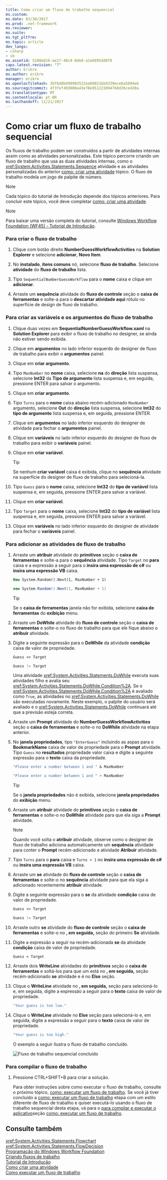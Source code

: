 ```yaml
---
title: Como criar um fluxo de trabalho sequencial
ms.custom: 
ms.date: 03/30/2017
ms.prod: .net-framework
ms.reviewer: 
ms.suite: 
ms.tgt_pltfrm: 
ms.topic: article
dev_langs:
- csharp
- vb
ms.assetid: 5280e816-ae17-48c4-8de0-a1e6895dd8f0
caps.latest.revision: "7"
author: Erikre
ms.author: erikre
manager: erikre
ms.openlocfilehash: 3bf6d8b499903522ee09021bb9339ece6a5894eb
ms.sourcegitcommit: 4f3fef493080a43e70e951223894768d36ce430a
ms.translationtype: MT
ms.contentlocale: pt-BR
ms.lasthandoff: 11/21/2017
---
```

# <a name="how-to-create-a-sequential-workflow"></a>Como criar um fluxo de trabalho sequencial
Os fluxos de trabalho podem ser construídos a partir de atividades internas assim como as atividades personalizadas. Este tópico percorre criando um fluxo de trabalho que usa as duas atividades internas, como o <xref:System.Activities.Statements.Sequence> atividade e as atividades personalizadas do anterior [como: criar uma atividade](../../../docs/framework/windows-workflow-foundation/how-to-create-an-activity.md) tópico. O fluxo de trabalho modela um jogo de palpite de número.  
  
> [!NOTE]
>  Cada tópico do tutorial de Introdução depende dos tópicos anteriores. Para concluir este tópico, você deve completar [como: criar uma atividade](../../../docs/framework/windows-workflow-foundation/how-to-create-an-activity.md).  
  
> [!NOTE]
>  Para baixar uma versão completa do tutorial, consulte [Windows Workflow Foundation (WF45) - Tutorial de Introdução](http://go.microsoft.com/fwlink/?LinkID=248976).  
  
### <a name="to-create-the-workflow"></a>Para criar o fluxo de trabalho  
  
1.  Clique com botão direito **NumberGuessWorkflowActivities** na **Solution Explorer** e selecione **adicionar**, **Novo Item**.  
  
2.  No **instalado**, **itens comuns** nó, selecione **fluxo de trabalho**. Selecione **atividade** do **fluxo de trabalho** lista.  
  
3.  Tipo `SequentialNumberGuessWorkflow` para o **nome** caixa e clique em **adicionar**.  
  
4.  Arraste um **sequência** atividade do **fluxo de controle** seção o **caixa de ferramentas** e solte-a para o **descartar atividade aqui** rótulo no superfície de design de fluxo de trabalho.  
  
### <a name="to-create-the-workflow-variables-and-arguments"></a>Para criar as variáveis e os argumentos do fluxo de trabalho  
  
1.  Clique duas vezes em **SequentialNumberGuessWorkflow.xaml** na **Solution Explorer** para exibir o fluxo de trabalho no designer, se ainda não estiver sendo exibida.  
  
2.  Clique em **argumentos** no lado inferior esquerdo do designer de fluxo de trabalho para exibir o **argumentos** painel.  
  
3.  Clique em **criar argumento**.  
  
4.  Tipo `MaxNumber` no **nome** caixa, selecione **na** do **direção** lista suspensa, selecione **Int32** da **Tipo de argumento** lista suspensa e, em seguida, pressione ENTER para salvar o argumento.  
  
5.  Clique em **criar argumento**.  
  
6.  Tipo `Turns` para o **nome** caixa abaixo recém-adicionado `MaxNumber` argumento, selecione **Out** do **direção** lista suspensa, selecione  **Int32** do **tipo de argumento** lista suspensa e, em seguida, pressione ENTER.  
  
7.  Clique em **argumentos** no lado inferior esquerdo do designer de atividade para fechar o **argumentos** painel.  
  
8.  Clique em **variáveis** no lado inferior esquerdo do designer de fluxo de trabalho para exibir o **variáveis** painel.  
  
9. Clique em **criar variável**.  
  
    > [!TIP]
    >  Se nenhum **criar variável** caixa é exibida, clique no **sequência** atividade na superfície do designer de fluxo de trabalho para selecioná-la.  
  
10. Tipo `Guess` para o **nome** caixa, selecione **Int32** do **tipo de variável** lista suspensa e, em seguida, pressione ENTER para salvar a variável.  
  
11. Clique em **criar variável**.  
  
12. Tipo `Target` para o **nome** caixa, selecione **Int32** do **tipo de variável** lista suspensa e, em seguida, pressione ENTER para salvar a variável.  
  
13. Clique em **variáveis** no lado inferior esquerdo do designer de atividade para fechar o **variáveis** painel.  
  
### <a name="to-add-the-workflow-activities"></a>Para adicionar as atividades de fluxo de trabalho  
  
1.  Arraste um **atribuir** atividade do **primitivos** seção o **caixa de ferramentas** e solte-a para o **sequência** atividade. Tipo `Target` no **para** caixa e a expressão a seguir para o **insira uma expressão de c#** ou **insira uma expressão VB** caixa.  
  
    ```vb  
    New System.Random().Next(1, MaxNumber + 1)  
    ```  
  
    ```csharp  
    new System.Random().Next(1, MaxNumber + 1)  
    ```  
  
    > [!TIP]
    >  Se o **caixa de ferramentas** janela não for exibida, selecione **caixa de ferramentas** do **exibição** menu.  
  
2.  Arraste um **DoWhile** atividade do **fluxo de controle** seção o **caixa de ferramentas** e solte-o no fluxo de trabalho para que ele fique abaixo o **atribuir** atividade.  
  
3.  Digite a seguinte expressão para o **DoWhile** da atividade **condição** caixa de valor de propriedade.  
  
    ```vb  
    Guess <> Target  
    ```  
  
    ```csharp  
    Guess != Target  
    ```  
  
     Uma atividade <xref:System.Activities.Statements.DoWhile> executa suas atividades filho e avalia seu <xref:System.Activities.Statements.DoWhile.Condition%2A>. Se o <xref:System.Activities.Statements.DoWhile.Condition%2A> é avaliado como `True`, as atividades no <xref:System.Activities.Statements.DoWhile> são executadas novamente. Neste exemplo, o palpite do usuário será avaliado e o <xref:System.Activities.Statements.DoWhile> continuará até que a previsão esteja correta.  
  
4.  Arraste um **Prompt** atividade do **NumberGuessWorkflowActivities** seção o **caixa de ferramentas** e solte-o no **DoWhile** atividade na etapa anterior.  
  
5.  No **janela propriedades**, tipo `"EnterGuess"` incluindo as aspas para o **BookmarkName** caixa de valor de propriedade para o **Prompt** atividade. Tipo `Guess` no **resultados** propriedade valor caixa e digite a seguinte expressão para o **texto** caixa da propriedade.  
  
    ```vb  
    "Please enter a number between 1 and " & MaxNumber  
    ```  
  
    ```csharp  
    "Please enter a number between 1 and " + MaxNumber  
    ```  
  
    > [!TIP]
    >  Se o **janela propriedades** não é exibida, selecione **janela propriedades** do **exibição** menu.  
  
6.  Arraste um **atribuir** atividade do **primitivos** seção o **caixa de ferramentas** e solte-o no **DoWhile** atividade para que ela siga a **Prompt** atividade.  
  
    > [!NOTE]
    >  Quando você solta o **atribuir** atividade, observe como o designer de fluxo de trabalho adiciona automaticamente um **sequência** atividade para conter o **Prompt** recém-adicionado e atividade **Atribuir** atividade.  
  
7.  Tipo `Turns` para o **para** caixa e `Turns + 1` no **insira uma expressão de c#** ou **insira uma expressão VB** caixa.  
  
8.  Arraste um **se** atividade do **fluxo de controle** seção o **caixa de ferramentas** e solte-o no **sequência** atividade para que ela siga a adicionado recentemente **atribuir** atividade.  
  
9. Digite a seguinte expressão para o **se** da atividade **condição** caixa de valor de propriedade.  
  
    ```vb  
    Guess <> Target  
    ```  
  
    ```csharp  
    Guess != Target  
    ```  
  
10. Arraste outro **se** atividade do **fluxo de controle** seção o **caixa de ferramentas** e solte-o no **, em seguida,** seção do primeiro **Se** atividade.  
  
11. Digite a expressão a seguir na recém-adicionada **se** da atividade **condição** caixa de valor de propriedade.  
  
    ```
    Guess < Target  
    ```  
  
12. Arraste dois **WriteLine** atividades do **primitivos** seção o **caixa de ferramentas** e soltá-los para que um está no **, em seguida,** seção recém-adicionado **se** atividade e é no **Else** seção.  
  
13. Clique o **WriteLine** atividade no **, em seguida,** seção para selecioná-lo e, em seguida, digite a expressão a seguir para o **texto** caixa de valor de propriedade.  
  
    ```vb  
    "Your guess is too low."  
    ```  
  
14. Clique o **WriteLine** atividade no **Else** seção para selecioná-lo e, em seguida, digite a expressão a seguir para o **texto** caixa de valor de propriedade.  
  
    ```vb  
    "Your guess is too high."  
    ```  
  
     O exemplo a seguir ilustra o fluxo de trabalho concluído.  
  
     ![Fluxo de trabalho sequencial concluído](../../../docs/framework/windows-workflow-foundation/media/wfsequentialgettingstartedtutorialcomplete.JPG "WFSequentialGettingStartedTutorialComplete")  
  
### <a name="to-build-the-workflow"></a>Para compilar o fluxo de trabalho  
  
1.  Pressione CTRL+SHIFT+B para criar a solução.  
  
     Para obter instruções sobre como executar o fluxo de trabalho, consulte o próximo tópico, [como: executar um fluxo de trabalho](../../../docs/framework/windows-workflow-foundation/how-to-run-a-workflow.md). Se você já tiver concluído a [como: executar um fluxo de trabalho](../../../docs/framework/windows-workflow-foundation/how-to-run-a-workflow.md) etapa com um estilo diferente de fluxo de trabalho e quiser executá-lo usando o fluxo de trabalho sequencial desta etapa, vá para o [para compilar e executar o aplicativo](../../../docs/framework/windows-workflow-foundation/how-to-run-a-workflow.md#BKMK_ToRunTheApplication)seção [como: executar um fluxo de trabalho](../../../docs/framework/windows-workflow-foundation/how-to-run-a-workflow.md).  
  
## <a name="see-also"></a>Consulte também  
 <xref:System.Activities.Statements.Flowchart>  
 <xref:System.Activities.Statements.FlowDecision>  
 [Programação do Windows Workflow Foundation](../../../docs/framework/windows-workflow-foundation/programming.md)  
 [Criando fluxos de trabalho](../../../docs/framework/windows-workflow-foundation/designing-workflows.md)  
 [Tutorial de Introdução](../../../docs/framework/windows-workflow-foundation/getting-started-tutorial.md)  
 [Como criar uma atividade](../../../docs/framework/windows-workflow-foundation/how-to-create-an-activity.md)  
 [Como executar um fluxo de trabalho](../../../docs/framework/windows-workflow-foundation/how-to-run-a-workflow.md)
